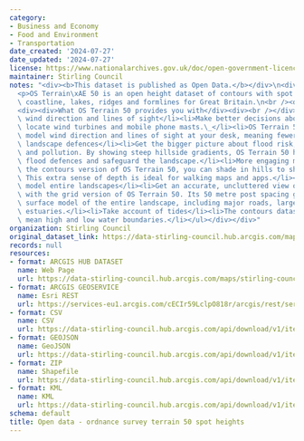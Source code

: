 ```yaml
---
category:
- Business and Economy
- Food and Environment
- Transportation
date_created: '2024-07-27'
date_updated: '2024-07-27'
license: https://www.nationalarchives.gov.uk/doc/open-government-licence/version/3/
maintainer: Stirling Council
notes: "<div><b>This dataset is published as Open Data.</b></div>\n<div><br /></div>\n\
  <p>OS Terrain\xAE 50 is an open height dataset of contours with spot heights, breaklines,\
  \ coastline, lakes, ridges and formlines for Great Britain.\n<br /><div><br /></div></p>\n\
  <div><div>What OS Terrain 50 provides you with</div><div><br /></div><div><ul><li>Model\
  \ wind direction and lines of sight</li><li>Make better decisions about where to\
  \ locate wind turbines and mobile phone masts.\_</li><li>OS Terrain 50 lets you\
  \ model wind direction and lines of sight at your desk, meaning fewer site visits.</li><li>Plan\
  \ landscape defences</li><li>Get the bigger picture about flood risk, soil erosion\
  \ and pollution. By showing steep hillside gradients, OS Terrain 50 helps you plan\
  \ flood defences and safeguard the landscape.</li><li>More engaging maps</li><li>With\
  \ the contours version of OS Terrain 50, you can shade in hills to show their height.\
  \ This extra sense of depth is ideal for walking maps and apps.</li><li>Surface\
  \ model entire landscapes</li><li>Get an accurate, uncluttered view of the terrain\
  \ with the grid version of OS Terrain 50. Its 50 metre post spacing gives you a\
  \ surface model of the entire landscape, including major roads, large lakes and\
  \ estuaries.</li><li>Take account of tides</li><li>The contours dataset also includes\
  \ mean high and low water boundaries.</li></ul></div></div>"
organization: Stirling Council
original_dataset_link: https://data-stirling-council.hub.arcgis.com/maps/stirling-council::open-data-ordnance-survey-terrain-50-spot-heights
records: null
resources:
- format: ARCGIS HUB DATASET
  name: Web Page
  url: https://data-stirling-council.hub.arcgis.com/maps/stirling-council::open-data-ordnance-survey-terrain-50-spot-heights
- format: ARCGIS GEOSERVICE
  name: Esri REST
  url: https://services-eu1.arcgis.com/cECIr59LclpO818r/arcgis/rest/services/open_data_ordnance_survey_spot_heights/FeatureServer/0
- format: CSV
  name: CSV
  url: https://data-stirling-council.hub.arcgis.com/api/download/v1/items/bf36321c13124babbcd4b303f811f0cf/csv?layers=0
- format: GEOJSON
  name: GeoJSON
  url: https://data-stirling-council.hub.arcgis.com/api/download/v1/items/bf36321c13124babbcd4b303f811f0cf/geojson?layers=0
- format: ZIP
  name: Shapefile
  url: https://data-stirling-council.hub.arcgis.com/api/download/v1/items/bf36321c13124babbcd4b303f811f0cf/shapefile?layers=0
- format: KML
  name: KML
  url: https://data-stirling-council.hub.arcgis.com/api/download/v1/items/bf36321c13124babbcd4b303f811f0cf/kml?layers=0
schema: default
title: Open data - ordnance survey terrain 50 spot heights
---
```

